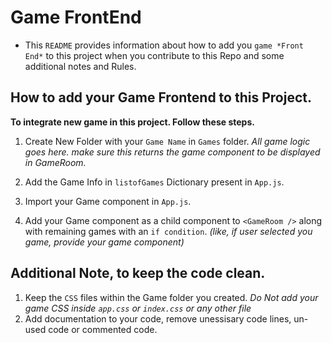 # Game FrontEnd

* This `README` provides information about how to add you `game *Front End*` to this project when you contribute to this Repo and some additional notes and Rules.

## How to add your Game Frontend to this Project.

__To integrate new game in this project. Follow these steps.__

1. Create New Folder with your `Game Name` in `Games` folder. *All game logic goes here. make sure this returns the game component to be displayed in GameRoom.*

2. Add the Game Info in `listofGames` Dictionary present in `App.js`.

3. Import your Game component in `App.js`.

4. Add your Game component as a child component to `<GameRoom />` along with remaining games with an `if condition`. *(like, if user selected you game, provide your game component)*

## Additional Note, to keep the code clean.

1. Keep the `CSS` files within the Game folder you created. *Do Not add your game CSS inside `app.css` or `index.css` or any other file* 
2. Add documentation to your code, remove unessisary code lines, un-used code or commented code.